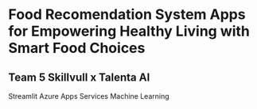 # Food Recomendation System Apps for Empowering Healthy Living with Smart Food Choices
## Team 5 Skillvull x Talenta AI
Streamlit Azure Apps Services Machine Learning

